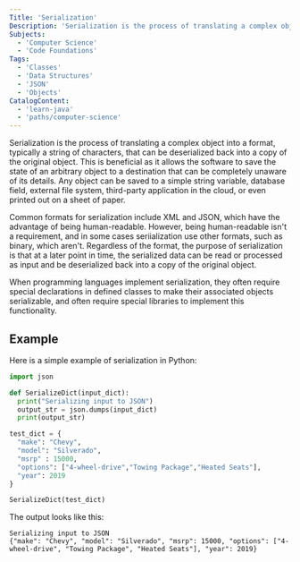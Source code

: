 ```yaml
---
Title: 'Serialization'
Description: 'Serialization is the process of translating a complex object into a format that can be deserialized back into a copy of the original object.'
Subjects:
  - 'Computer Science'
  - 'Code Foundations'
Tags:
  - 'Classes'
  - 'Data Structures'
  - 'JSON'
  - 'Objects'
CatalogContent:
  - 'learn-java'
  - 'paths/computer-science'
---
```


Serialization is the process of translating a complex object into a format, typically a string of characters, that can be deserialized back into a copy of the original object. This is beneficial as it allows the software to save the state of an arbitrary object to a destination that can be completely unaware of its details. Any object can be saved to a simple string variable, database field, external file system, third-party application in the cloud, or even printed out on a sheet of paper.

Common formats for serialization include XML and JSON, which have the advantage of being human-readable. However, being human-readable isn't a requirement, and in some cases seriialization use other formats, such as binary, which aren't. Regardless of the format, the purpose of serialization is that at a later point in time, the serialized data can be read or processed as input and be deserialized back into a copy of the original object.

When programming languages implement serialization, they often require special declarations in defined classes to make their associated objects serializable, and often require special libraries to implement this functionality.

## Example

Here is a simple example of serialization in Python:

```python
import json

def SerializeDict(input_dict):
  print("Serializing input to JSON")
  output_str = json.dumps(input_dict)
  print(output_str)

test_dict = {
  "make": "Chevy",
  "model": "Silverado",
  "msrp" : 15000,
  "options": ["4-wheel-drive","Towing Package","Heated Seats"],
  "year": 2019
}

SerializeDict(test_dict)
```

The output looks like this:

```shell
Serializing input to JSON
{"make": "Chevy", "model": "Silverado", "msrp": 15000, "options": ["4-wheel-drive", "Towing Package", "Heated Seats"], "year": 2019}
```
